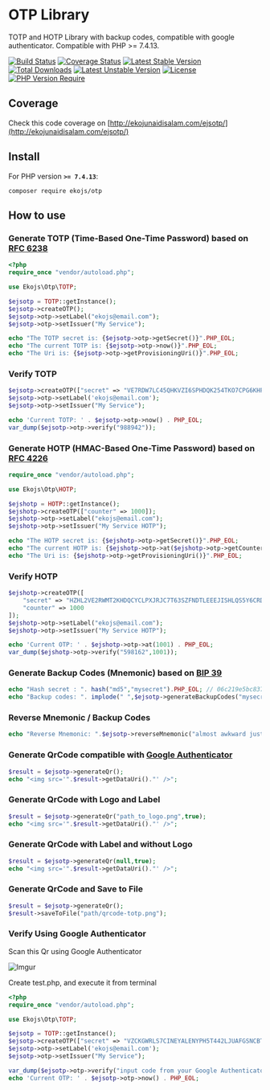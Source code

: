 OTP Library
=============

TOTP and HOTP Library with backup codes, compatible with google authenticator. Compatible with PHP >= 7.4.13.

[![Build Status](https://www.travis-ci.com/ekojs/ejsotp.svg?branch=master)](https://www.travis-ci.com/ekojs/ejsotp)
[![Coverage Status](https://coveralls.io/repos/ekojs/ejsotp/badge.svg?branch=master)](https://coveralls.io/r/ekojs/ejsotp?branch=master)
[![Latest Stable Version](http://poser.pugx.org/ekojs/otp/v)](https://packagist.org/packages/ekojs/otp) [![Total Downloads](http://poser.pugx.org/ekojs/otp/downloads)](https://packagist.org/packages/ekojs/otp) [![Latest Unstable Version](http://poser.pugx.org/ekojs/otp/v/unstable)](https://packagist.org/packages/ekojs/otp) [![License](http://poser.pugx.org/ekojs/otp/license)](https://packagist.org/packages/ekojs/otp) [![PHP Version Require](http://poser.pugx.org/ekojs/otp/require/php)](https://packagist.org/packages/ekojs/otp)

## Coverage

Check this code coverage on [http://ekojunaidisalam.com/ejsotp/](http://ekojunaidisalam.com/ejsotp/)

## Install

For PHP version **`>= 7.4.13`**:

```
composer require ekojs/otp
```

## How to use
### Generate TOTP (Time-Based One-Time Password) based on [RFC 6238](https://datatracker.ietf.org/doc/html/rfc6238)
```php
<?php
require_once "vendor/autoload.php";

use Ekojs\Otp\TOTP;

$ejsotp = TOTP::getInstance();
$ejsotp->createOTP();
$ejsotp->otp->setLabel("ekojs@email.com");
$ejsotp->otp->setIssuer("My Service");

echo "The TOTP secret is: {$ejsotp->otp->getSecret()}".PHP_EOL;
echo "The current TOTP is: {$ejsotp->otp->now()}".PHP_EOL;
echo "The Uri is: {$ejsotp->otp->getProvisioningUri()}".PHP_EOL;
```

### Verify TOTP
```php
$ejsotp->createOTP(["secret" => "VE7RDW7LC45QHKVZI6SPHDQK254TKO7CPG6KHPQ4RYN4MGBBA6EAAHVYHRVAGO5LPF6XNDPAOLE3KYQHBBHPB62VFVNZURWRZUDER4A"]);
$ejsotp->otp->setLabel('ekojs@email.com');
$ejsotp->otp->setIssuer("My Service");

echo 'Current TOTP: ' . $ejsotp->otp->now() . PHP_EOL;
var_dump($ejsotp->otp->verify("988942"));
```

### Generate HOTP (HMAC-Based One-Time Password) based on [RFC 4226](http://tools.ietf.org/html/rfc4226)
```php
require_once "vendor/autoload.php";

use Ekojs\Otp\HOTP;

$ejshotp = HOTP::getInstance();
$ejshotp->createOTP(["counter" => 1000]);
$ejshotp->otp->setLabel("ekojs@email.com");
$ejshotp->otp->setIssuer("My Service HOTP");

echo "The HOTP secret is: {$ejshotp->otp->getSecret()}".PHP_EOL;
echo "The current HOTP is: {$ejshotp->otp->at($ejshotp->otp->getCounter())}".PHP_EOL;
echo "The Uri is: {$ejshotp->otp->getProvisioningUri()}".PHP_EOL;
```

### Verify HOTP
```php
$ejshotp->createOTP([
    "secret" => "HZHL2VE2RWMT2KHDQCYCLPXJRJC7T63SZFNDTLEEEJISHLQS5Y6CRDTW4D7D3GA35VMSA32NAGLXEEFDSRT63E332JQOCTDAVK4HZHI",
    "counter" => 1000
]);
$ejshotp->otp->setLabel("ekojs@email.com");
$ejshotp->otp->setIssuer("My Service HOTP");

echo 'Current OTP: ' . $ejshotp->otp->at(1001) . PHP_EOL;
var_dump($ejshotp->otp->verify("598162",1001));
```

### Generate Backup Codes (Mnemonic) based on [BIP 39](https://github.com/bitcoin/bips/blob/master/bip-0039.mediawiki)
```php
echo "Hash secret : ". hash("md5","mysecret").PHP_EOL; // 06c219e5bc8378f3a8a3f83b4b7e4649
echo "Backup codes: ". implode(" ",$ejsotp->generateBackupCodes("mysecret")).PHP_EOL;
```

### Reverse Mnemonic / Backup Codes
```php
echo "Reverse Mnemonic: ".$ejsotp->reverseMnemonic("almost awkward just jungle daring keep penalty lecture deputy fossil muscle nasty").PHP_EOL; // 06c219e5bc8378f3a8a3f83b4b7e4649
```

### Generate QrCode compatible with [Google Authenticator](https://play.google.com/store/apps/details?id=com.google.android.apps.authenticator2)
```php
$result = $ejsotp->generateQr();
echo "<img src='".$result->getDataUri()."' />";
```

### Generate QrCode with Logo and Label
```php
$result = $ejsotp->generateQr("path_to_logo.png",true);
echo "<img src='".$result->getDataUri()."' />";
```

### Generate QrCode with Label and without Logo
```php
$result = $ejsotp->generateQr(null,true);
echo "<img src='".$result->getDataUri()."' />";
```

### Generate QrCode and Save to File
```php
$result = $ejsotp->generateQr();
$result->saveToFile("path/qrcode-totp.png");
```

### Verify Using Google Authenticator
Scan this Qr using Google Authenticator

![Imgur](https://i.imgur.com/FexUnMJ.png)

Create test.php, and execute it from terminal
```php
<?php
require_once "vendor/autoload.php";

use Ekojs\Otp\TOTP;

$ejsotp = TOTP::getInstance();
$ejsotp->createOTP(["secret" => "VZCKGWRLS7CINEYALENYPH5T442LJUAFGSNCBTBQEHMN5GSVGTJCD2B7NHCZFK5FZ3QHTQ66JYDMNUI2UBWZJAYHI62VYVHVUGTO6SQ"]);
$ejsotp->otp->setLabel('ekojs@email.com');
$ejsotp->otp->setIssuer("My Service");

var_dump($ejsotp->otp->verify("input code from your Google Authenticator")); // if true the code is valid
echo 'Current OTP: ' . $ejsotp->otp->now() . PHP_EOL;
```